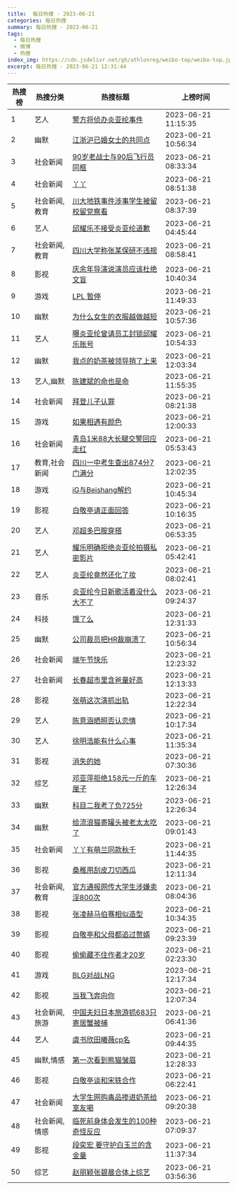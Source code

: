 ```yaml
---
title:  每日热搜 - 2023-06-21
categories: 每日热搜
summary: 每日热搜 - 2023-06-21
tags:
  - 每日热搜
  - 微博
  - 热搜
index_img: https://cdn.jsdelivr.net/gh/athlonreg/weibo-top/weibo-top.jpeg
excerpt: 每日热搜 - 2023-06-21 12:31:44
---
```


| 热搜榜 | 热搜分类 | 热搜标题 | 上榜时间 |
| --- | --- | --- | --- |
| 1 | 艺人 | [警方将侦办炎亚纶事件](https://s.weibo.com/weibo%3Fq%3D%2523%E8%AD%A6%E6%96%B9%E5%B0%86%E4%BE%A6%E5%8A%9E%E7%82%8E%E4%BA%9A%E7%BA%B6%E4%BA%8B%E4%BB%B6%2523) | 2023-06-21 11:15:35 | 
| 2 | 幽默 | [江浙沪已婚女士的共同点](https://s.weibo.com/weibo%3Fq%3D%2523%E6%B1%9F%E6%B5%99%E6%B2%AA%E5%B7%B2%E5%A9%9A%E5%A5%B3%E5%A3%AB%E7%9A%84%E5%85%B1%E5%90%8C%E7%82%B9%2523) | 2023-06-21 10:56:34 | 
| 3 | 社会新闻 | [90岁老战士与90后飞行员同框](https://s.weibo.com/weibo%3Fq%3D%252390%E5%B2%81%E8%80%81%E6%88%98%E5%A3%AB%E4%B8%8E90%E5%90%8E%E9%A3%9E%E8%A1%8C%E5%91%98%E5%90%8C%E6%A1%86%2523) | 2023-06-21 08:33:34 | 
| 4 | 社会新闻 | [丫丫](https://s.weibo.com/weibo%3Fq%3D%2523%E4%B8%AB%E4%B8%AB%2523) | 2023-06-21 08:51:38 | 
| 5 | 社会新闻,教育 | [川大地铁事件涉事学生被留校留党察看](https://s.weibo.com/weibo%3Fq%3D%2523%E5%B7%9D%E5%A4%A7%E5%9C%B0%E9%93%81%E4%BA%8B%E4%BB%B6%E6%B6%89%E4%BA%8B%E5%AD%A6%E7%94%9F%E8%A2%AB%E7%95%99%E6%A0%A1%E7%95%99%E5%85%9A%E5%AF%9F%E7%9C%8B%2523) | 2023-06-21 08:37:39 | 
| 6 | 艺人 | [邱耀乐不接受炎亚纶道歉](https://s.weibo.com/weibo%3Fq%3D%2523%E9%82%B1%E8%80%80%E4%B9%90%E4%B8%8D%E6%8E%A5%E5%8F%97%E7%82%8E%E4%BA%9A%E7%BA%B6%E9%81%93%E6%AD%89%2523) | 2023-06-21 04:45:44 | 
| 7 | 社会新闻,教育 | [四川大学称张某保研不违规](https://s.weibo.com/weibo%3Fq%3D%2523%E5%9B%9B%E5%B7%9D%E5%A4%A7%E5%AD%A6%E7%A7%B0%E5%BC%A0%E6%9F%90%E4%BF%9D%E7%A0%94%E4%B8%8D%E8%BF%9D%E8%A7%84%2523) | 2023-06-21 08:58:41 | 
| 8 | 影视 | [庆余年导演说演员应该杜绝文盲](https://s.weibo.com/weibo%3Fq%3D%2523%E5%BA%86%E4%BD%99%E5%B9%B4%E5%AF%BC%E6%BC%94%E8%AF%B4%E6%BC%94%E5%91%98%E5%BA%94%E8%AF%A5%E6%9D%9C%E7%BB%9D%E6%96%87%E7%9B%B2%2523) | 2023-06-21 10:40:34 | 
| 9 | 游戏 | [LPL 暂停](https://s.weibo.com/weibo%3Fq%3D%2523LPL%20%E6%9A%82%E5%81%9C%2523) | 2023-06-21 11:49:33 | 
| 10 | 幽默 | [为什么女生的衣服越做越短](https://s.weibo.com/weibo%3Fq%3D%2523%E4%B8%BA%E4%BB%80%E4%B9%88%E5%A5%B3%E7%94%9F%E7%9A%84%E8%A1%A3%E6%9C%8D%E8%B6%8A%E5%81%9A%E8%B6%8A%E7%9F%AD%2523) | 2023-06-21 10:57:36 | 
| 11 | 艺人 | [曝炎亚纶曾请员工封锁邱耀乐账号](https://s.weibo.com/weibo%3Fq%3D%2523%E6%9B%9D%E7%82%8E%E4%BA%9A%E7%BA%B6%E6%9B%BE%E8%AF%B7%E5%91%98%E5%B7%A5%E5%B0%81%E9%94%81%E9%82%B1%E8%80%80%E4%B9%90%E8%B4%A6%E5%8F%B7%2523) | 2023-06-21 10:54:33 | 
| 12 | 幽默 | [我点的奶茶被领导捎了上来](https://s.weibo.com/weibo%3Fq%3D%2523%E6%88%91%E7%82%B9%E7%9A%84%E5%A5%B6%E8%8C%B6%E8%A2%AB%E9%A2%86%E5%AF%BC%E6%8D%8E%E4%BA%86%E4%B8%8A%E6%9D%A5%2523) | 2023-06-21 12:03:34 | 
| 13 | 艺人,幽默 | [陈建斌的命也是命](https://s.weibo.com/weibo%3Fq%3D%2523%E9%99%88%E5%BB%BA%E6%96%8C%E7%9A%84%E5%91%BD%E4%B9%9F%E6%98%AF%E5%91%BD%2523) | 2023-06-21 11:55:35 | 
| 14 | 社会新闻 | [拜登儿子认罪](https://s.weibo.com/weibo%3Fq%3D%2523%E6%8B%9C%E7%99%BB%E5%84%BF%E5%AD%90%E8%AE%A4%E7%BD%AA%2523) | 2023-06-21 08:21:38 | 
| 15 | 游戏 | [如果相遇有颜色](https://s.weibo.com/weibo%3Fq%3D%2523%E5%A6%82%E6%9E%9C%E7%9B%B8%E9%81%87%E6%9C%89%E9%A2%9C%E8%89%B2%2523) | 2023-06-21 12:00:33 | 
| 16 | 社会新闻 | [青岛1米88大长腿交警回应走红](https://s.weibo.com/weibo%3Fq%3D%2523%E9%9D%92%E5%B2%9B1%E7%B1%B388%E5%A4%A7%E9%95%BF%E8%85%BF%E4%BA%A4%E8%AD%A6%E5%9B%9E%E5%BA%94%E8%B5%B0%E7%BA%A2%2523) | 2023-06-21 05:53:43 | 
| 17 | 教育,社会新闻 | [四川一中考生查出874分7门满分](https://s.weibo.com/weibo%3Fq%3D%2523%E5%9B%9B%E5%B7%9D%E4%B8%80%E4%B8%AD%E8%80%83%E7%94%9F%E6%9F%A5%E5%87%BA874%E5%88%867%E9%97%A8%E6%BB%A1%E5%88%86%2523) | 2023-06-21 12:02:35 | 
| 18 | 游戏 | [iG与Beishang解约](https://s.weibo.com/weibo%3Fq%3D%2523iG%E4%B8%8EBeishang%E8%A7%A3%E7%BA%A6%2523) | 2023-06-21 10:45:34 | 
| 19 | 影视 | [白敬亭请正面回答](https://s.weibo.com/weibo%3Fq%3D%2523%E7%99%BD%E6%95%AC%E4%BA%AD%E8%AF%B7%E6%AD%A3%E9%9D%A2%E5%9B%9E%E7%AD%94%2523) | 2023-06-21 10:16:35 | 
| 20 | 艺人 | [邓超多巴胺穿搭](https://s.weibo.com/weibo%3Fq%3D%2523%E9%82%93%E8%B6%85%E5%A4%9A%E5%B7%B4%E8%83%BA%E7%A9%BF%E6%90%AD%2523) | 2023-06-21 06:53:35 | 
| 21 | 艺人 | [耀乐明确拒绝炎亚纶拍摄私密影片](https://s.weibo.com/weibo%3Fq%3D%2523%E8%80%80%E4%B9%90%E6%98%8E%E7%A1%AE%E6%8B%92%E7%BB%9D%E7%82%8E%E4%BA%9A%E7%BA%B6%E6%8B%8D%E6%91%84%E7%A7%81%E5%AF%86%E5%BD%B1%E7%89%87%2523) | 2023-06-21 05:42:41 | 
| 22 | 艺人 | [炎亚纶竟然还化了妆](https://s.weibo.com/weibo%3Fq%3D%2523%E7%82%8E%E4%BA%9A%E7%BA%B6%E7%AB%9F%E7%84%B6%E8%BF%98%E5%8C%96%E4%BA%86%E5%A6%86%2523) | 2023-06-21 08:02:41 | 
| 23 | 音乐 | [炎亚纶今日新歌活着没什么大不了](https://s.weibo.com/weibo%3Fq%3D%2523%E7%82%8E%E4%BA%9A%E7%BA%B6%E4%BB%8A%E6%97%A5%E6%96%B0%E6%AD%8C%E6%B4%BB%E7%9D%80%E6%B2%A1%E4%BB%80%E4%B9%88%E5%A4%A7%E4%B8%8D%E4%BA%86%2523) | 2023-06-21 09:24:37 | 
| 24 | 科技 | [饿了么](https://s.weibo.com/weibo%3Fq%3D%2523%E9%A5%BF%E4%BA%86%E4%B9%88%2523) | 2023-06-21 12:31:33 | 
| 25 | 幽默 | [公司裁员把HR裁崩溃了](https://s.weibo.com/weibo%3Fq%3D%2523%E5%85%AC%E5%8F%B8%E8%A3%81%E5%91%98%E6%8A%8AHR%E8%A3%81%E5%B4%A9%E6%BA%83%E4%BA%86%2523) | 2023-06-21 10:56:34 | 
| 26 | 社会新闻 | [端午节快乐](https://s.weibo.com/weibo%3Fq%3D%2523%E7%AB%AF%E5%8D%88%E8%8A%82%E5%BF%AB%E4%B9%90%2523) | 2023-06-21 12:23:32 | 
| 27 | 社会新闻 | [长春超市里含爸量好高](https://s.weibo.com/weibo%3Fq%3D%2523%E9%95%BF%E6%98%A5%E8%B6%85%E5%B8%82%E9%87%8C%E5%90%AB%E7%88%B8%E9%87%8F%E5%A5%BD%E9%AB%98%2523) | 2023-06-21 12:13:33 | 
| 28 | 影视 | [张萌这次演抓出轨](https://s.weibo.com/weibo%3Fq%3D%2523%E5%BC%A0%E8%90%8C%E8%BF%99%E6%AC%A1%E6%BC%94%E6%8A%93%E5%87%BA%E8%BD%A8%2523) | 2023-06-21 12:22:34 | 
| 29 | 艺人 | [陈意涵晒照否认恋情](https://s.weibo.com/weibo%3Fq%3D%2523%E9%99%88%E6%84%8F%E6%B6%B5%E6%99%92%E7%85%A7%E5%90%A6%E8%AE%A4%E6%81%8B%E6%83%85%2523) | 2023-06-21 10:17:34 | 
| 30 | 艺人 | [徐明浩能有什么心事](https://s.weibo.com/weibo%3Fq%3D%2523%E5%BE%90%E6%98%8E%E6%B5%A9%E8%83%BD%E6%9C%89%E4%BB%80%E4%B9%88%E5%BF%83%E4%BA%8B%2523) | 2023-06-21 11:35:34 | 
| 31 | 影视 | [消失的她](https://s.weibo.com/weibo%3Fq%3D%2523%E6%B6%88%E5%A4%B1%E7%9A%84%E5%A5%B9%2523) | 2023-06-21 07:30:36 | 
| 32 | 综艺 | [邓亚萍拒绝158元一斤的车厘子](https://s.weibo.com/weibo%3Fq%3D%2523%E9%82%93%E4%BA%9A%E8%90%8D%E6%8B%92%E7%BB%9D158%E5%85%83%E4%B8%80%E6%96%A4%E7%9A%84%E8%BD%A6%E5%8E%98%E5%AD%90%2523) | 2023-06-21 12:26:34 | 
| 33 | 幽默 | [科目二我考了负725分](https://s.weibo.com/weibo%3Fq%3D%2523%E7%A7%91%E7%9B%AE%E4%BA%8C%E6%88%91%E8%80%83%E4%BA%86%E8%B4%9F725%E5%88%86%2523) | 2023-06-21 12:26:34 | 
| 34 | 幽默 | [给流浪猫寄罐头被老太太吃了](https://s.weibo.com/weibo%3Fq%3D%2523%E7%BB%99%E6%B5%81%E6%B5%AA%E7%8C%AB%E5%AF%84%E7%BD%90%E5%A4%B4%E8%A2%AB%E8%80%81%E5%A4%AA%E5%A4%AA%E5%90%83%E4%BA%86%2523) | 2023-06-21 09:01:43 | 
| 35 | 社会新闻 | [丫丫有萌兰同款秋千](https://s.weibo.com/weibo%3Fq%3D%2523%E4%B8%AB%E4%B8%AB%E6%9C%89%E8%90%8C%E5%85%B0%E5%90%8C%E6%AC%BE%E7%A7%8B%E5%8D%83%2523) | 2023-06-21 11:44:35 | 
| 36 | 影视 | [桑稚用刮皮刀切西瓜](https://s.weibo.com/weibo%3Fq%3D%2523%E6%A1%91%E7%A8%9A%E7%94%A8%E5%88%AE%E7%9A%AE%E5%88%80%E5%88%87%E8%A5%BF%E7%93%9C%2523) | 2023-06-21 12:11:34 | 
| 37 | 社会新闻,教育 | [官方通报网传大学生涉嫌卖淫800次](https://s.weibo.com/weibo%3Fq%3D%2523%E5%AE%98%E6%96%B9%E9%80%9A%E6%8A%A5%E7%BD%91%E4%BC%A0%E5%A4%A7%E5%AD%A6%E7%94%9F%E6%B6%89%E5%AB%8C%E5%8D%96%E6%B7%AB800%E6%AC%A1%2523) | 2023-06-21 08:04:36 | 
| 38 | 影视 | [张凌赫马伯骞相似造型](https://s.weibo.com/weibo%3Fq%3D%2523%E5%BC%A0%E5%87%8C%E8%B5%AB%E9%A9%AC%E4%BC%AF%E9%AA%9E%E7%9B%B8%E4%BC%BC%E9%80%A0%E5%9E%8B%2523) | 2023-06-21 10:34:35 | 
| 39 | 影视 | [白敬亭和父母都追过赘婿](https://s.weibo.com/weibo%3Fq%3D%2523%E7%99%BD%E6%95%AC%E4%BA%AD%E5%92%8C%E7%88%B6%E6%AF%8D%E9%83%BD%E8%BF%BD%E8%BF%87%E8%B5%98%E5%A9%BF%2523) | 2023-06-21 09:23:39 | 
| 40 | 影视 | [偷偷藏不住作者才20岁](https://s.weibo.com/weibo%3Fq%3D%2523%E5%81%B7%E5%81%B7%E8%97%8F%E4%B8%8D%E4%BD%8F%E4%BD%9C%E8%80%85%E6%89%8D20%E5%B2%81%2523) | 2023-06-21 02:23:30 | 
| 41 | 游戏 | [BLG对战LNG](https://s.weibo.com/weibo%3Fq%3D%2523BLG%E5%AF%B9%E6%88%98LNG%2523) | 2023-06-21 12:17:34 | 
| 42 | 影视 | [当我飞奔向你](https://s.weibo.com/weibo%3Fq%3D%2523%E5%BD%93%E6%88%91%E9%A3%9E%E5%A5%94%E5%90%91%E4%BD%A0%2523) | 2023-06-21 12:07:34 | 
| 43 | 社会新闻,旅游 | [中国夫妇日本旅游抓683只寄居蟹被捕](https://s.weibo.com/weibo%3Fq%3D%2523%E4%B8%AD%E5%9B%BD%E5%A4%AB%E5%A6%87%E6%97%A5%E6%9C%AC%E6%97%85%E6%B8%B8%E6%8A%93683%E5%8F%AA%E5%AF%84%E5%B1%85%E8%9F%B9%E8%A2%AB%E6%8D%95%2523) | 2023-06-21 06:41:36 | 
| 44 | 艺人 | [虞书欣田曦薇cp名](https://s.weibo.com/weibo%3Fq%3D%2523%E8%99%9E%E4%B9%A6%E6%AC%A3%E7%94%B0%E6%9B%A6%E8%96%87cp%E5%90%8D%2523) | 2023-06-21 09:44:35 | 
| 45 | 幽默,情感 | [第一次看到熊猫皱眉](https://s.weibo.com/weibo%3Fq%3D%2523%E7%AC%AC%E4%B8%80%E6%AC%A1%E7%9C%8B%E5%88%B0%E7%86%8A%E7%8C%AB%E7%9A%B1%E7%9C%89%2523) | 2023-06-21 12:28:33 | 
| 46 | 影视 | [白敬亭谈和宋轶合作](https://s.weibo.com/weibo%3Fq%3D%2523%E7%99%BD%E6%95%AC%E4%BA%AD%E8%B0%88%E5%92%8C%E5%AE%8B%E8%BD%B6%E5%90%88%E4%BD%9C%2523) | 2023-06-21 06:22:41 | 
| 47 | 社会新闻 | [大学生网购毒品掺进奶茶给室友喝](https://s.weibo.com/weibo%3Fq%3D%2523%E5%A4%A7%E5%AD%A6%E7%94%9F%E7%BD%91%E8%B4%AD%E6%AF%92%E5%93%81%E6%8E%BA%E8%BF%9B%E5%A5%B6%E8%8C%B6%E7%BB%99%E5%AE%A4%E5%8F%8B%E5%96%9D%2523) | 2023-06-21 09:20:38 | 
| 48 | 社会新闻,情感 | [临死前身体会发生的100种奇怪反应](https://s.weibo.com/weibo%3Fq%3D%2523%E4%B8%B4%E6%AD%BB%E5%89%8D%E8%BA%AB%E4%BD%93%E4%BC%9A%E5%8F%91%E7%94%9F%E7%9A%84100%E7%A7%8D%E5%A5%87%E6%80%AA%E5%8F%8D%E5%BA%94%2523) | 2023-06-21 07:09:37 | 
| 49 | 影视 | [段奕宏 要守护白玉兰的含金量](https://s.weibo.com/weibo%3Fq%3D%2523%E6%AE%B5%E5%A5%95%E5%AE%8F%20%E8%A6%81%E5%AE%88%E6%8A%A4%E7%99%BD%E7%8E%89%E5%85%B0%E7%9A%84%E5%90%AB%E9%87%91%E9%87%8F%2523) | 2023-06-21 11:37:34 | 
| 50 | 综艺 | [赵丽颖张碧晨合体上综艺](https://s.weibo.com/weibo%3Fq%3D%2523%E8%B5%B5%E4%B8%BD%E9%A2%96%E5%BC%A0%E7%A2%A7%E6%99%A8%E5%90%88%E4%BD%93%E4%B8%8A%E7%BB%BC%E8%89%BA%2523) | 2023-06-21 03:56:36 | 
